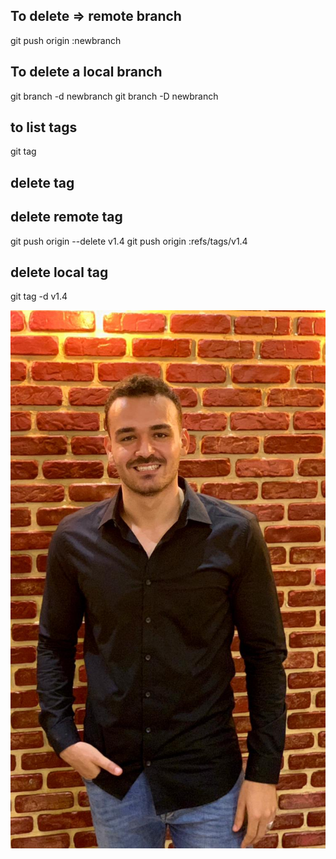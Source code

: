
## To delete => remote branch
 git push origin :newbranch
## To delete a local branch
git branch -d newbranch
git branch -D newbranch
## to list tags 
git tag
## delete tag 
## delete remote tag 
git push origin --delete v1.4
git push origin :refs/tags/v1.4
## delete local tag 
git tag -d v1.4

![Alt Text](imag/Hamdi.jpg)